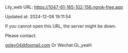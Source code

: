 Lily_web URL: https://1047-61-165-102-156.ngrok-free.app

Updated at: 2024-12-08 19:11:54

If you cannot open this URL, the server might be down.

Please contact: 

goley04@foxmail.com Or Wechat:GL_yeaH